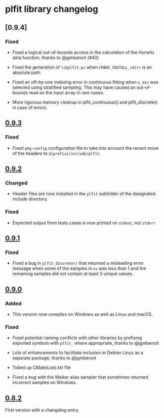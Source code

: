 # plfit library changelog

## [0.9.4]

### Fixed

* Fixed a logical out-of-bounds access in the calculation of the Hurwitz zeta
  function, thanks to @jgmbenoit (#40)

* Fixed the generation of `libplfit.pc` when `CMAKE_INSTALL_<dir>` is an
  absolute path.

* Fixed an off-by-one indexing error in continuous fitting when `x_min` was
  selected using stratified sampling. This may have caused an out-of-bounds
  read on the input array in rare cases.

* More rigorous memory cleanup in plfit_continuous() and plfit_discrete() in
  case of errors.

## [0.9.3]

### Fixed

* Fixed `pkg-config` configuration file to take into account the recent move of
  the headers to `${prefix}/include/plfit`.

## [0.9.2]

### Changed

* Header files are now installed in the `plfit` subfolder of the designated
  include directory.

### Fixed

* Expected output from tests cases is now printed on `stdout`, not `stderr`

## [0.9.1]

### Fixed

* Fixed a bug in `plfit_discrete()` that returned a misleading error message
  when some of the samples in `xs` was less than 1 and the remaining samples
  did not contain at least 3 unique values.

## [0.9.0]

### Added

* This version now compiles on Windows as well as Linux and macOS.

### Fixed

* Fixed potential naming conflicts with other libraries by prefixing exported
  symbols with `plfit_` where appropriate, thanks to @jgmbenoit

* Lots of enhancements to facilitate inclusion in Debian Linux as a separate
  package, thanks to @jgmbenoit

* Tidied up CMakeLists.txt file

* Fixed a bug with the Walker alias sampler that sometimes returned incorrect
  samples on Windows.

## [0.8.2]

First version with a changelog entry.

[Unreleased]: https://github.com/ntamas/plfit/compare/0.9.3..HEAD
[0.9.3]: https://github.com/ntamas/plfit/compare/0.9.2...0.9.3
[0.9.2]: https://github.com/ntamas/plfit/compare/0.9.1...0.9.2
[0.9.1]: https://github.com/ntamas/plfit/compare/0.9.0...0.9.1
[0.9.0]: https://github.com/ntamas/plfit/compare/0.8.2...0.9.0
[0.8.2]: https://github.com/ntamas/plfit/releases/tag/0.8.2
